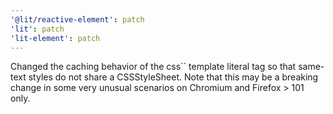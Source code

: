 ```yaml
---
'@lit/reactive-element': patch
'lit': patch
'lit-element': patch
---
```


Changed the caching behavior of the css`` template literal tag so that same-text styles do not share a CSSStyleSheet. Note that this may be a breaking change in some very unusual scenarios on Chromium and Firefox > 101 only.

